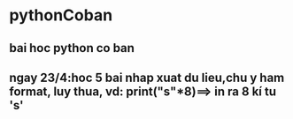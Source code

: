 # pythonCoban
bai hoc python co ban
------------------------------------
ngay 23/4:hoc 5 bai nhap xuat du lieu,chu y ham format, luy thua,
vd: print("s"*8)==> in ra 8 kí tu 's'
--------------------------
